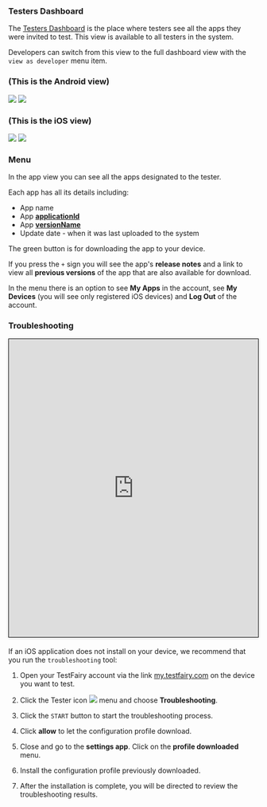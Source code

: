 ### Testers Dashboard

The [Testers Dashboard](https://my.testfairy.com/) is the place where testers see all the apps they were invited to test.
This view is available to all testers in the system. 

Developers can switch from this view to the full dashboard view with the `view as developer` menu item.

### (This is the Android view)

![](/img/dashboard/testers-dashboard-android.png) ![](/img/dashboard/testers-dashboard-android-menu.png)

### (This is the iOS view)

![](/img/dashboard/tester-dashboard-ios.png) ![](/img/dashboard/testers-dashboard-ios-menu.png)

### Menu
In the app view you can see all the apps designated to the tester.


Each app has all its details including:
- App name
- App <a href=https://developer.android.com/studio/build/application-id target=_blank> **applicationId**</a>
- App <a href=https://developer.android.com/studio/publish/versioning target=_blank> **versionName**</a>
- Update date - when it was last uploaded to the system


The green button is for downloading the app to your device.

If you press the `+` sign you will see the app's **release notes** and a link to view all **previous versions** of the app that are also available for download.

In the menu there is an option to see **My Apps** in the account, see **My Devices** (you will see only registered iOS devices) and **Log Out** of the account.

### Troubleshooting

<iframe width="800" height="600" frameborder="0" allowfullscreen="true" style="box-sizing: border-box; margin-bottom:5px; max-width: 100%; border: 1px solid rgba(0,0,0,1); background-color: rgba(255,255,255,0); box-shadow: 0px 2px 4px rgba(0,0,0,0.1);" src="https://testfairy.fleeq.io/l/8kblwik5sc-d1udj9q6hh"></iframe>

If an iOS application does not install on your device, we recommend that you run the `troubleshooting` tool:

1. Open your TestFairy account via the link [my.testfairy.com](https://my.testfairy.com) on the device you want to test.


2. Click the Tester icon ![](/img/tester/tester-icon-1.png) menu and choose **Troubleshooting**.


3. Click the `START` button to start the troubleshooting process.


4. Click **allow** to let the configuration profile download.


5. Close and go to the **settings app**. Click on the **profile downloaded** menu.


6. Install the configuration profile previously downloaded.


7. After the installation is complete, you will be directed to review the troubleshooting results.


